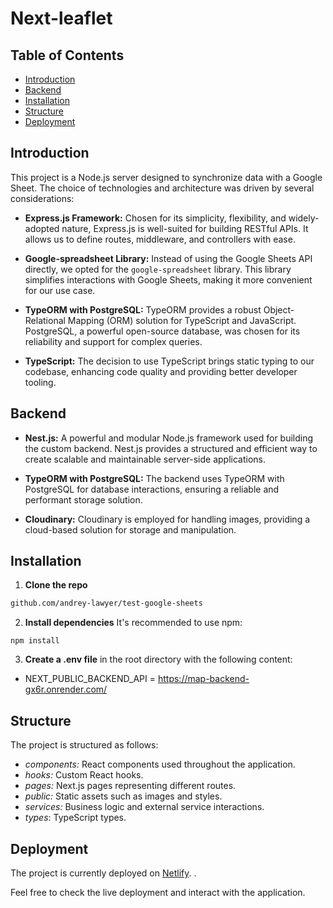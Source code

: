 # Next-leaflet

## Table of Contents

- [Introduction](#introduction)
- [Backend](#backend)
- [Installation](#installation)
- [Structure](#structure)
- [Deployment](#deployment)

## Introduction

This project is a Node.js server designed to synchronize data with a Google Sheet. The choice of technologies and architecture was driven by several considerations:

- **Express.js Framework:** Chosen for its simplicity, flexibility, and widely-adopted nature, Express.js is well-suited for building RESTful APIs. It allows us to define routes, middleware, and controllers with ease.

- **Google-spreadsheet Library:** Instead of using the Google Sheets API directly, we opted for the `google-spreadsheet` library. This library simplifies interactions with Google Sheets, making it more convenient for our use case.

- **TypeORM with PostgreSQL:** TypeORM provides a robust Object-Relational Mapping (ORM) solution for TypeScript and JavaScript. PostgreSQL, a powerful open-source database, was chosen for its reliability and support for complex queries.

- **TypeScript:** The decision to use TypeScript brings static typing to our codebase, enhancing code quality and providing better developer tooling.

## Backend

- **Nest.js:** A powerful and modular Node.js framework used for building the custom backend. Nest.js provides a structured and efficient way to create scalable and maintainable server-side applications.

- **TypeORM with PostgreSQL:** The backend uses TypeORM with PostgreSQL for database interactions, ensuring a reliable and performant storage solution.

- **Cloudinary:** Cloudinary is employed for handling images, providing a cloud-based solution for storage and manipulation.

## Installation

1. **Clone the repo**

```bash
github.com/andrey-lawyer/test-google-sheets
```

2. **Install dependencies** It's recommended to use npm:

```
npm install
```

3. **Create a .env file** in the root directory with the following content:

- NEXT_PUBLIC_BACKEND_API = https://map-backend-gx6r.onrender.com/

## Structure

The project is structured as follows:

- _components:_ React components used throughout the application.
- _hooks:_ Custom React hooks.
- _pages:_ Next.js pages representing different routes.
- _public:_ Static assets such as images and styles.
- _services:_ Business logic and external service interactions.
- _types_: TypeScript types.

## Deployment

The project is currently deployed on [Netlify](https://lively-croquembouche-f9b6f3.netlify.app). .

Feel free to check the live deployment and interact with the application.

